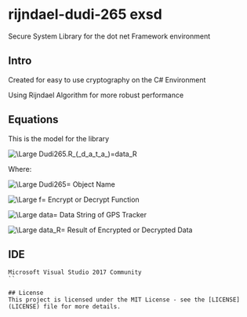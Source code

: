 # rijndael-dudi-265 exsd
Secure System Library for the dot net Framework environment

## Intro
Created for easy to use cryptography on the C# Environment

Using Rijndael Algorithm for more robust performance

## Equations
This is the model for the library

<img src="https://latex.codecogs.com/svg.latex?\Large&space;Dudi265.f_(_d_a_t_a_)=data_R" title="\Large Dudi265.R_(_d_a_t_a_)=data_R" />

Where:

<img src="https://latex.codecogs.com/svg.latex?\Large&space;Dudi265=" title="\Large Dudi265=" /> Object Name

<img src="https://latex.codecogs.com/svg.latex?\Large&space;f=" title="\Large f=" /> Encrypt or Decrypt Function

<img src="https://latex.codecogs.com/svg.latex?\Large&space;data=" title="\Large data=" /> Data String of GPS Tracker 

<img src="https://latex.codecogs.com/svg.latex?\Large&space;data_R=" title="\Large data_R=" /> Result of Encrypted or Decrypted Data

## IDE

```
Microsoft Visual Studio 2017 Community
``

## License
This project is licensed under the MIT License - see the [LICENSE](LICENSE) file for more details.
